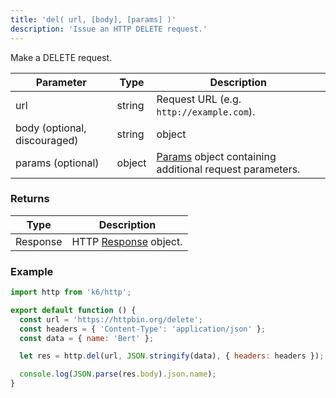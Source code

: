 ```yaml
---
title: 'del( url, [body], [params] )'
description: 'Issue an HTTP DELETE request.'
---
```


Make a DELETE request.

| Parameter                    | Type   | Description                                                                               |
| ---------------------------- | ------ | ----------------------------------------------------------------------------------------- |
| url                          | string | Request URL (e.g. `http://example.com`).                                                  |
| body (optional, discouraged) | string | object                                                                                    | Request body; objects will be `x-www-form-urlencoded`. This is discouraged, because sending a DELETE request with a body has [no defined semantics](https://tools.ietf.org/html/rfc7231#section-4.3.5) and may cause some servers to reject it. |
| params (optional)            | object | [Params](/javascript-api/k6-http/params) object containing additional request parameters. |

### Returns

| Type     | Description                                               |
| -------- | --------------------------------------------------------- |
| Response | HTTP [Response](/javascript-api/k6-http/response) object. |

### Example

<CodeGroup labels={[], lineNumbers=[true]}>

```js
import http from 'k6/http';

export default function () {
  const url = 'https://httpbin.org/delete';
  const headers = { 'Content-Type': 'application/json' };
  const data = { name: 'Bert' };

  let res = http.del(url, JSON.stringify(data), { headers: headers });

  console.log(JSON.parse(res.body).json.name);
}
```

</CodeGroup>
